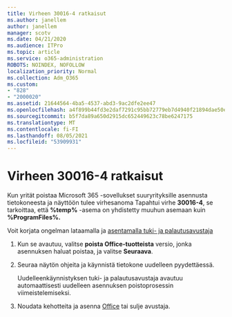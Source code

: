```yaml
---
title: Virheen 30016-4 ratkaisut
ms.author: janellem
author: janellem
manager: scotv
ms.date: 04/21/2020
ms.audience: ITPro
ms.topic: article
ms.service: o365-administration
ROBOTS: NOINDEX, NOFOLLOW
localization_priority: Normal
ms.collection: Adm_O365
ms.custom:
- "828"
- "2000020"
ms.assetid: 21644564-4ba5-4537-abd3-9ac2dfe2ee47
ms.openlocfilehash: a4f899b44fd3e2daf7291c95bb72779eb7d4940f21894dae50e7f3a82c6b3ab5
ms.sourcegitcommit: b5f7da89a650d2915dc652449623c78be6247175
ms.translationtype: MT
ms.contentlocale: fi-FI
ms.lasthandoff: 08/05/2021
ms.locfileid: "53909931"
---
```

# <a name="solutions-for-error-30016-4"></a>Virheen 30016-4 ratkaisut

Kun yrität poistaa Microsoft 365 -sovellukset suuryrityksille asennusta tietokoneesta ja näyttöön tulee virhesanoma Tapahtui virhe **30016-4**, se tarkoittaa, että **%temp%** -asema on yhdistetty muuhun asemaan kuin **%ProgramFiles%.**
  
Voit korjata ongelman lataamalla ja [asentamalla tuki- ja palautusavustaja](https://aka.ms/SARA-OfficeUninstall-Alchemy)
  
1. Kun se avautuu, valitse **poista Office-tuotteista** versio, jonka asennuksen haluat poistaa, ja valitse **Seuraava**.

2. Seuraa näytön ohjeita ja käynnistä tietokone uudelleen pyydettäessä.

    Uudelleenkäynnistyksen tuki- ja palautusavustaja avautuu automaattisesti uudelleen asennuksen poistoprosessin viimeistelemiseksi.

3. Noudata kehotteita ja asenna [Office](https://portal.office.com/OLS/MySoftware.aspx) tai sulje avustaja.
